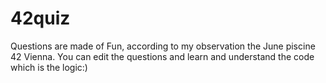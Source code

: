 # 42quiz

Questions are made of Fun, according to my observation the June piscine 42 Vienna. You can edit the questions and learn and understand the code which is the logic:)

